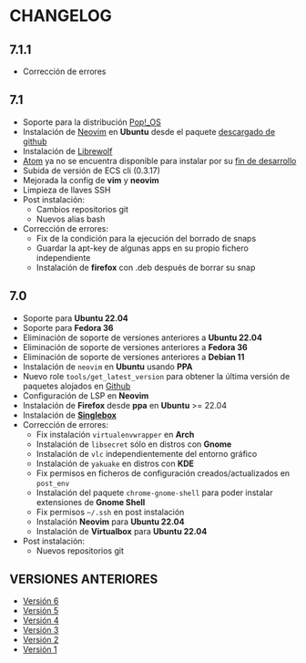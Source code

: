 # CHANGELOG

## 7.1.1

- Corrección de errores

## 7.1

- Soporte para la distribución [Pop!_OS](https://pop.system76.com/)
- Instalación de [Neovim](https://neovim.io/) en **Ubuntu** desde el paquete [descargado de github](https://github.com/neovim/neovim/releases/latest)
- Instalación de [Librewolf](https://librewolf.net/)
- [Atom](https://atom.io/) ya no se encuentra disponible para instalar por su [fin de desarrollo](https://www.genbeta.com/desarrollo/github-anuncia-muerte-editor-codigo-atom-15-diciembre-su-atencion-se-centrara-vs-code)
- Subida de versión de ECS cli (0.3.17)
- Mejorada la config de **vim** y **neovim**
- Limpieza de llaves SSH
- Post instalación:
  - Cambios repositorios git
  - Nuevos alias bash
- Corrección de errores:
  - Fix de la condición para la ejecución del borrado de snaps
  - Guardar la apt-key de algunas apps en su propio fichero independiente
  - Instalación de **firefox** con .deb después de borrar su snap

## 7.0

- Soporte para **Ubuntu 22.04**
- Soporte para **Fedora 36**
- Eliminación de soporte de versiones anteriores a **Ubuntu 22.04**
- Eliminación de soporte de versiones anteriores a **Fedora 36**
- Eliminación de soporte de versiones anteriores a **Debian 11**
- Instalación de `neovim` en **Ubuntu** usando __PPA__
- Nuevo role `tools/get_latest_version` para obtener la última versión de paquetes alojados en [Github](https://github.com)
- Configuración de LSP en **Neovim**
- Instalación de **Firefox** desde __ppa__ en **Ubuntu** >= 22.04
- Instalación de [**Singlebox**](https://webcatalog.io/singlebox/)
- Corrección de errores:
  - Fix instalación `virtualenvwrapper` en **Arch**
  - Instalación de `libsecret` sólo en distros con **Gnome**
  - Instalación de `vlc` independientemente del entorno gráfico
  - Instalación de `yakuake` en distros con **KDE**
  - Fix permisos en ficheros de configuración creados/actualizados en `post_env`
  - Instalación del paquete `chrome-gnome-shell` para poder instalar extensiones de **Gnome Shell**
  - Fix permisos `~/.ssh` en post instalación
  - Instalación **Neovim** para **Ubuntu 22.04**
  - Instalación de **Virtualbox** para **Ubuntu 22.04**
- Post instalación:
  - Nuevos repositorios git

## VERSIONES ANTERIORES

- [Versión 6](changelog/v6.md)
- [Versión 5](changelog/v5.md)
- [Versión 4](changelog/v4.md)
- [Versión 3](changelog/v3.md)
- [Versión 2](changelog/v2.md)
- [Versión 1](changelog/v1.md)
